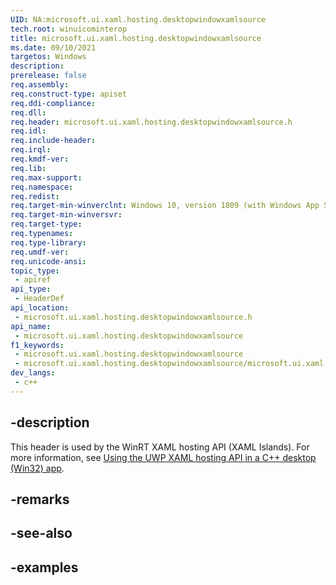 ```yaml
---
UID: NA:microsoft.ui.xaml.hosting.desktopwindowxamlsource
tech.root: winuicominterop
title: microsoft.ui.xaml.hosting.desktopwindowxamlsource
ms.date: 09/10/2021
targetos: Windows
description: 
prerelease: false
req.assembly: 
req.construct-type: apiset
req.ddi-compliance: 
req.dll: 
req.header: microsoft.ui.xaml.hosting.desktopwindowxamlsource.h
req.idl: 
req.include-header: 
req.irql: 
req.kmdf-ver: 
req.lib: 
req.max-support: 
req.namespace: 
req.redist: 
req.target-min-winverclnt: Windows 10, version 1809 (with Windows App SDK 0.5 or later)
req.target-min-winversvr: 
req.target-type: 
req.typenames: 
req.type-library: 
req.umdf-ver: 
req.unicode-ansi: 
topic_type:
 - apiref
api_type:
 - HeaderDef
api_location:
 - microsoft.ui.xaml.hosting.desktopwindowxamlsource.h
api_name:
 - microsoft.ui.xaml.hosting.desktopwindowxamlsource
f1_keywords:
 - microsoft.ui.xaml.hosting.desktopwindowxamlsource
 - microsoft.ui.xaml.hosting.desktopwindowxamlsource/microsoft.ui.xaml.hosting.desktopwindowxamlsource
dev_langs:
 - c++
---
```


## -description

This header is used by the WinRT XAML hosting API (XAML Islands). For more information, see [Using the UWP XAML hosting API in a C++ desktop (Win32) app](/windows/apps/desktop/modernize/using-the-xaml-hosting-api).

## -remarks

## -see-also

## -examples
